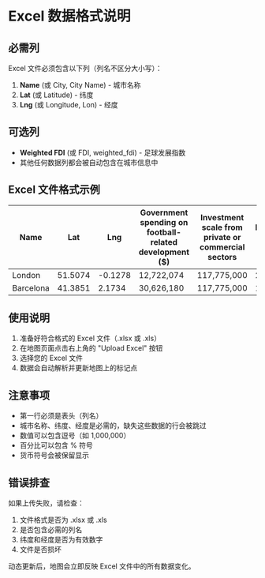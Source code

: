 # Excel 数据格式说明

## 必需列
Excel 文件必须包含以下列（列名不区分大小写）：

1. **Name** (或 City, City Name) - 城市名称
2. **Lat** (或 Latitude) - 纬度
3. **Lng** (或 Longitude, Lon) - 经度

## 可选列
- **Weighted FDI** (或 FDI, weighted_fdi) - 足球发展指数
- 其他任何数据列都会被自动包含在城市信息中

## Excel 文件格式示例

| Name | Lat | Lng | Government spending on football-related development ($) | Investment scale from private or commercial sectors | Registered football players | Youth football participation rate | weighted FDI |
|------|-----|-----|--------------------------------------------------|---------------------------------------------|---------------------------|------------------------------|-------------|
| London | 51.5074 | -0.1278 | 12,722,074 | 117,775,000 | 2,200,000 | 40% | 70.6 |
| Barcelona | 41.3851 | 2.1734 | 30,626,180 | 117,775,000 | 1,063,090 | 35% | 52.6 |

## 使用说明

1. 准备好符合格式的 Excel 文件（.xlsx 或 .xls）
2. 在地图页面点击右上角的 "Upload Excel" 按钮
3. 选择您的 Excel 文件
4. 数据会自动解析并更新地图上的标记点

## 注意事项

- 第一行必须是表头（列名）
- 城市名称、纬度、经度是必需的，缺失这些数据的行会被跳过
- 数值可以包含逗号（如 1,000,000）
- 百分比可以包含 % 符号
- 货币符号会被保留显示

## 错误排查

如果上传失败，请检查：
1. 文件格式是否为 .xlsx 或 .xls
2. 是否包含必需的列名
3. 纬度和经度是否为有效数字
4. 文件是否损坏

动态更新后，地图会立即反映 Excel 文件中的所有数据变化。
